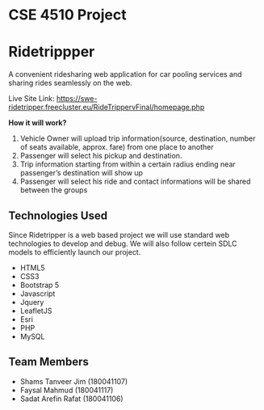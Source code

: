 # CSE 4510 Project
# Ridetrippper
A convenient ridesharing web application for car pooling services and sharing rides seamlessly on the web.

Live Site Link: https://swe-ridetripper.freecluster.eu/RideTrippervFinal/homepage.php

**How it will work?**

   1. Vehicle Owner will upload trip information(source, destination, number of seats available, approx. fare) from one place to another
   2. Passenger will select his pickup and destination.
   3. Trip information starting from within a certain radius ending near passenger’s destination will show up
   4. Passenger will select his ride and contact informations will be shared between the groups

## Technologies Used
Since Ridetripper is a web based project we will use standard web technologies to develop and debug. We will also follow certein SDLC models to efficiently launch our project.
- HTML5
- CSS3
- Bootstrap 5
- Javascript
- Jquery
- LeafletJS
- Esri
- PHP
- MySQL

## Team Members
- Shams Tanveer Jim (180041107)
- Faysal Mahmud (180041117)
- Sadat Arefin Rafat (180041106)
